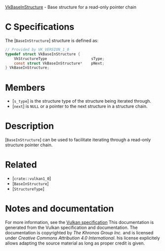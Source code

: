 [VkBaseInStructure](https://www.khronos.org/registry/vulkan/specs/1.3-extensions/man/html/VkBaseInStructure.html) - Base structure for a read-only pointer chain

# C Specifications
The [`BaseInStructure`] structure is defined as:
```c
// Provided by VK_VERSION_1_0
typedef struct VkBaseInStructure {
    VkStructureType                    sType;
    const struct VkBaseInStructure*    pNext;
} VkBaseInStructure;
```

# Members
- [`s_type`] is the structure type of the structure being iterated through.
- [`next`] is `NULL` or a pointer to the next structure in a structure chain.

# Description
[`BaseInStructure`] can be used to facilitate iterating through a
read-only structure pointer chain.

# Related
- [`crate::vulkan1_0`]
- [`BaseInStructure`]
- [`StructureType`]

# Notes and documentation
For more information, see the [Vulkan specification](https://www.khronos.org/registry/vulkan/specs/1.3-extensions/html/vkspec.html)
This documentation is generated from the Vulkan specification and documentation.
The documentation is copyrighted by *The Khronos Group Inc.* and is licensed under *Creative Commons Attribution 4.0 International*.
his license explicitely allows adapting the source material as long as proper credit is given.
        